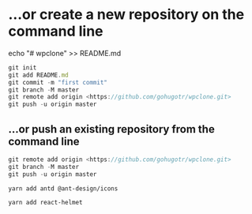 # …or create a new repository on the command line

echo "# wpclone" >> README.md

```js script
git init
git add README.md
git commit -m "first commit"
git branch -M master
git remote add origin <https://github.com/gohugotr/wpclone.git>
git push -u origin master
```

## …or push an existing repository from the command line

```js script
git remote add origin <https://github.com/gohugotr/wpclone.git>
git branch -M master
git push -u origin master
```

`yarn add antd @ant-design/icons`

`yarn add react-helmet`
